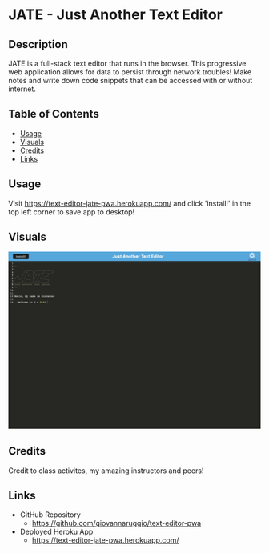 # JATE - Just Another Text Editor

## Description
JATE is a full-stack text editor that runs in the browser. This progressive web application allows for data to persist through network troubles! Make notes and write down code snippets that can be accessed with or without internet. 


## Table of Contents

- [Usage](#usage)
- [Visuals](#visuals) 
- [Credits](#credits) 
- [Links](#links)

## Usage
Visit https://text-editor-jate-pwa.herokuapp.com/ and click 'install!' in the top left corner to save app to desktop!

## Visuals

<img src="./assets-readme/JATE.jpg" alt="JATE"/>


## Credits
Credit to class activites, my amazing instructors and peers!

## Links

- GitHub Repository
    - https://github.com/giovannaruggio/text-editor-pwa
- Deployed Heroku App
    - https://text-editor-jate-pwa.herokuapp.com/
    

